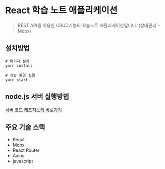# React 학습 노트 애플리케이션
> REST API를 이용한 CRUD기능의 학습노트 애플리케이션입니다. (상태관리 - Mobx)




## 설치방법
```
# 패키지 설치
yarn install

# 개발 환경 실행
yarn start
```
## node.js 서버 실행방법
[서버 코드 레포지토리 바로가기][link]

[link]: https://github.com/elisabethyoon/React-NoteApp-server

## 주요 기술 스택
* React
* Mobx
* React Router
* Axios
* javascript
